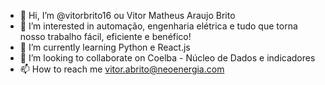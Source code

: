 - 👋 Hi, I’m @vitorbrito16 ou Vitor Matheus Araujo Brito
- 👀 I’m interested in automação, engenharia elétrica e tudo que torna nosso trabalho fácil, eficiente e benéfico!
- 🌱 I’m currently learning Python e React.js
- 💞️ I’m looking to collaborate on Coelba - Núcleo de Dados e indicadores
- 📫 How to reach me vitor.abrito@neoenergia.com
